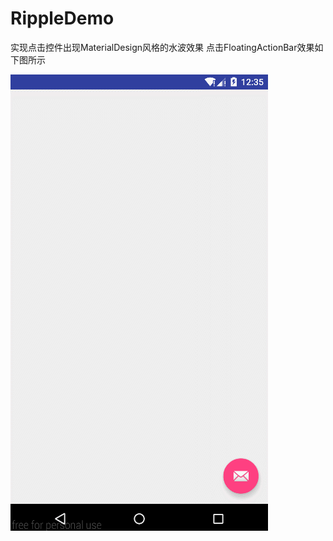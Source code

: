# RippleDemo
实现点击控件出现MaterialDesign风格的水波效果
点击FloatingActionBar效果如下图所示

![](https://github.com/eternalTruth/RippleDemo/blob/master/Screenshot/GIF.gif)
